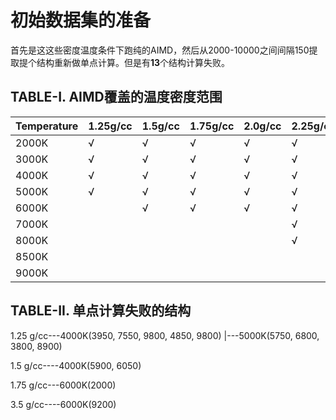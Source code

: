# 初始数据集的准备
首先是这这些密度温度条件下跑纯的AIMD，然后从2000-10000之间间隔150提取提个结构重新做单点计算。但是有**13**个结构计算失败。
## TABLE-I. AIMD覆盖的温度密度范围
| Temperature | 1.25g/cc | 1.5g/cc | 1.75g/cc | 2.0g/cc | 2.25g/cc | 2.5g/cc | 2.75g/cc | 3.0g/cc | 3.25g/cc | 3.5g/cc |
|-------------|----------|---------|----------|---------|----------|---------|----------|---------|----------|---------|
| 2000K       | √        | √       | √        | √       | √        | √       |          |         |          |         |
| 3000K       | √        | √       | √        | √       | √        | √       | √        |         |          |         |
| 4000K       | √        | √       | √        | √       | √        | √       | √        | √       |          |         |
| 5000K       | √        | √       | √        | √       | √        | √       | √        | √       | √        | √       |
| 6000K       |          | √       | √        | √       | √        | √       | √        | √       | √        | √       |
| 7000K       |          |         |          |         | √        | √       | √        | √       | √        | √       |
| 8000K       |          |         |          |         | √        | √       | √        | √       | √        | √       |
| 8500K       |          |         |          |         |          |         |          |         | √        | √       |
| 9000K       |          |         |          |         |          |         |          |         | √        | √       |

## TABLE-II. 单点计算失败的结构
1.25 g/cc---4000K(3950, 7550, 9800, 4850, 9800)
        |---5000K(5750, 6800, 3800, 8900)

1.5 g/cc----4000K(5900, 6050)

1.75 g/cc---6000K(2000)

3.5 g/cc----6000K(9200)

